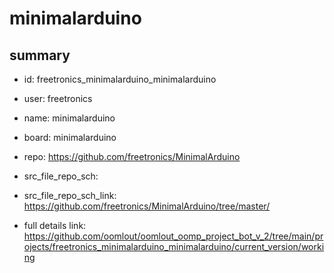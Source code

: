 # minimalarduino
 
## summary 
* id: freetronics_minimalarduino_minimalarduino
* user: freetronics
* name: minimalarduino
* board: minimalarduino
* repo: https://github.com/freetronics/MinimalArduino



* src_file_repo_sch: 
* src_file_repo_sch_link: https://github.com/freetronics/MinimalArduino/tree/master/
* full details link: https://github.com/oomlout/oomlout_oomp_project_bot_v_2/tree/main/projects/freetronics_minimalarduino_minimalarduino/current_version/working  







